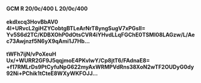 #### GCM R 20/0c/400 L 20/0c/400 
**ekdIxcq3HovBbAV0**<br/>**4I+URvcL2giHZYCobtgBTLeArNrT8yngSugV7xPGslI=**<br/>**Yv5S6d2TC/KDBXOhP0dOtsCVR4iYHvdLLqFGChE0TSMl08LAGzw/L/Aec73Awjnzf5N6yX9qAmi1J7Hb...**<br/><br/> 
**tWFh7ijN/vPoXeuH**<br/>**Ux/+WURR2GF9J5qqjmoE4PKvIwY/Cp8jtT6/FAdnaE8=**<br/>**+f17RMLrDs9PtCyfuNpG622myAxWRMPVdRns38XoN2wTF2OUDyG0dy92Ni+PChik1tCteE8WXyWKFOJJ...**